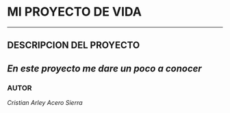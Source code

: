 #  MI PROYECTO DE VIDA
---
##  DESCRIPCION DEL PROYECTO
  *En este proyecto me dare un poco a conocer*
---
###  AUTOR
*Cristian Arley Acero Sierra*
    